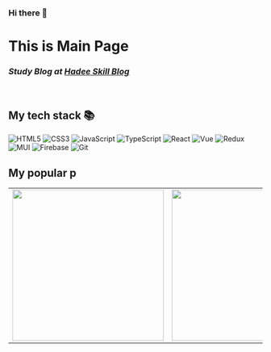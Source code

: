 ### Hi there 👋

<h1>This is Main Page</h1>
<p>
  <em>
    <h3>
      Study Blog at <a href="https://hadee-skill.netlify.app/" target="_blank">Hadee Skill Blog</a>
    </h3>
  </em>
 <p>
   
 <br />
 <h2> My tech stack 📚 </h2>

  ![HTML5](https://img.shields.io/badge/-HTML5-F05032?style=for-the-badge&logo=html5&logoColor=ffffff)
  ![CSS3](https://img.shields.io/badge/-CSS3-007ACC?style=for-the-badge&logo=css3)
  ![JavaScript](https://img.shields.io/badge/-JavaScript-%23F7DF1C?style=for-the-badge&logo=javascript&logoColor=000000&labelColor=%23F7DF1C&color=%23FFCE5A)
  ![TypeScript](https://img.shields.io/badge/-TypeScript-007ACC?style=for-the-badge&logo=typescript&logoColor=white)
  ![React](https://img.shields.io/badge/-React-222222?style=for-the-badge&logo=react)
  ![Vue](https://img.shields.io/badge/Vue-4FC08D.svg?&style=for-the-badge&logo=Vue.js&logoColor=white)
  ![Redux](https://img.shields.io/badge/redux-593d88.svg?style=for-the-badge&logo=redux&logoColor=white)
  ![MUI](https://img.shields.io/badge/MUI-0081CB.svg?style=for-the-badge&logo=mui&logoColor=white)
  ![Firebase](https://img.shields.io/badge/Firebase-039BE5?style=for-the-badge&logo=Firebase&logoColor=white)
  ![Git](https://img.shields.io/badge/-Git-F05032?style=for-the-badge&logo=git&logoColor=ffffff)
 <br/>


 <h2>My popular p</h2>
 <table>
  <tbody>
    <tr>
      <td>
        <a href="https://hadee-hmm-new-shopping.netlify.app/">
          <img 
            align="center" 
            src="![hmm](https://user-images.githubusercontent.com/85422934/182274869-4c79fc71-be49-4b38-b8ec-833eb959ae9b.png)" 
            width="300"
           >
        </a>
      </td>
      <td>
        <a href="https://hadee-netflix.netlify.app">
          <img 
            align="center" 
            src="![netflix](https://user-images.githubusercontent.com/85422934/182275322-26170d75-f46c-48be-a1dd-2ae95b9333d5.png)" 
            width="300"
           >
        </a>
      </td>
    </tr>
  </tbody>
</table>
<br/>
